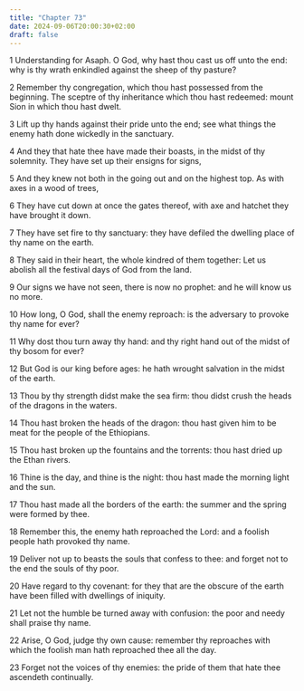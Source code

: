 ```yaml
---
title: "Chapter 73"
date: 2024-09-06T20:00:30+02:00
draft: false
---
```



1 Understanding for Asaph. O God, why hast thou cast us off unto the end: why is thy wrath enkindled against the sheep of thy pasture?

2 Remember thy congregation, which thou hast possessed from the beginning. The sceptre of thy inheritance which thou hast redeemed: mount Sion in which thou hast dwelt.

3 Lift up thy hands against their pride unto the end; see what things the enemy hath done wickedly in the sanctuary.

4 And they that hate thee have made their boasts, in the midst of thy solemnity. They have set up their ensigns for signs,

5 And they knew not both in the going out and on the highest top. As with axes in a wood of trees,

6 They have cut down at once the gates thereof, with axe and hatchet they have brought it down.

7 They have set fire to thy sanctuary: they have defiled the dwelling place of thy name on the earth.

8 They said in their heart, the whole kindred of them together: Let us abolish all the festival days of God from the land.

9 Our signs we have not seen, there is now no prophet: and he will know us no more.

10 How long, O God, shall the enemy reproach: is the adversary to provoke thy name for ever?

11 Why dost thou turn away thy hand: and thy right hand out of the midst of thy bosom for ever?

12 But God is our king before ages: he hath wrought salvation in the midst of the earth.

13 Thou by thy strength didst make the sea firm: thou didst crush the heads of the dragons in the waters.

14 Thou hast broken the heads of the dragon: thou hast given him to be meat for the people of the Ethiopians.

15 Thou hast broken up the fountains and the torrents: thou hast dried up the Ethan rivers.

16 Thine is the day, and thine is the night: thou hast made the morning light and the sun.

17 Thou hast made all the borders of the earth: the summer and the spring were formed by thee.

18 Remember this, the enemy hath reproached the Lord: and a foolish people hath provoked thy name.

19 Deliver not up to beasts the souls that confess to thee: and forget not to the end the souls of thy poor.

20 Have regard to thy covenant: for they that are the obscure of the earth have been filled with dwellings of iniquity.

21 Let not the humble be turned away with confusion: the poor and needy shall praise thy name.

22 Arise, O God, judge thy own cause: remember thy reproaches with which the foolish man hath reproached thee all the day.

23 Forget not the voices of thy enemies: the pride of them that hate thee ascendeth continually.


